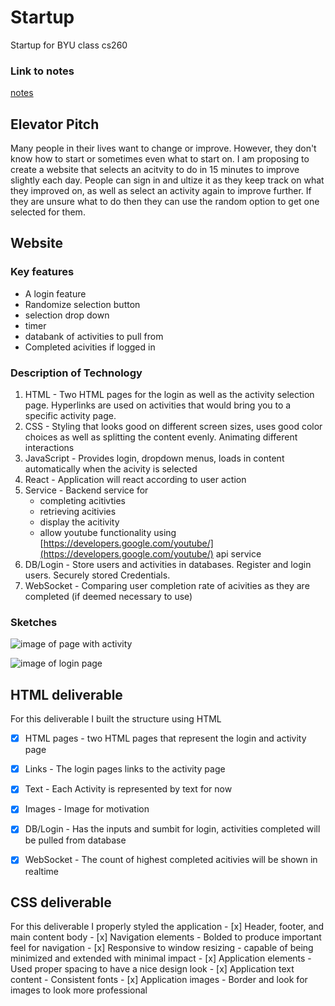 # Startup
Startup for BYU class cs260

### Link to notes
[notes](notes.md)

## Elevator Pitch
Many people in their lives want to change or improve. However, they don't know how to start or sometimes even what to start on. I am proposing to create a website that selects an acitvity to do in 15 minutes to improve slightly each day. People can sign in and ultize it as they keep track on what they improved on, as well as select an activity again to improve further. If they are unsure what to do then they can use the random option to get one selected for them.

## Website

### Key features
* A login feature
* Randomize selection button
* selection drop down
* timer
* databank of activities to pull from
* Completed acivities if logged in
  

### Description of Technology
1. HTML - Two HTML pages for the login as well as the activity selection page. Hyperlinks are used on activities that would bring you to a specific activity page.
2. CSS - Styling that looks good on different screen sizes, uses good color choices as well as splitting the content evenly. Animating different interactions
3. JavaScript - Provides login, dropdown menus, loads in content automatically when the acivity is selected
4. React - Application will react according to user action
5. Service - Backend service for
     * completing acitivties
     * retrieving acitivies
     * display the acitivity
     * allow youtube functionality using [https://developers.google.com/youtube/](https://developers.google.com/youtube/) api service
7. DB/Login - Store users and activities in databases. Register and login users. Securely stored Credentials.
8. WebSocket - Comparing user completion rate of acivities as they are completed (if deemed necessary to use) 

### Sketches
![image of page with activity](https://github.com/user-attachments/assets/73e6d999-6ead-4107-8e09-ae061d134bd5)

![image of login page](https://github.com/user-attachments/assets/8d372585-497b-4fdb-abb4-83c4733df61c)


## HTML deliverable
For this deliverable I built the structure using HTML
 - [x] HTML pages - two HTML pages that represent the login and activity page
 - [x] Links - The login pages links to the activity page
 - [x] Text - Each Activity is represented by text for now
 - [x] Images - Image for motivation
 - [x] DB/Login - Has the inputs and sumbit for login, activities completed will be pulled from database
 - [x] WebSocket - The count of highest completed acitivies will be shown in realtime
  

## CSS deliverable
For this deliverable I properly styled the application
     - [x]  Header, footer, and main content body
     - [x]  Navigation elements - Bolded to produce important feel for navigation
     - [x] Responsive to window resizing - capable of being minimized and extended with minimal impact
     - [x] Application elements - Used proper spacing to have a nice design look
     - [x] Application text content - Consistent fonts
     - [x] Application images - Border and look for images to look more professional


